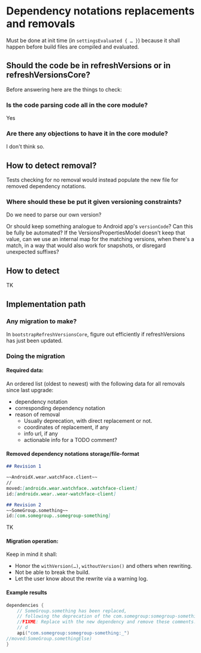 # Dependency notations replacements and removals

Must be done at init time (in `settingsEvaluated { … }`) because it shall happen before build files are compiled and evaluated.

## Should the code be in refreshVersions or in refreshVersionsCore?

Before answering here are the things to check:

### Is the code parsing code all in the core module?

Yes

### Are there any objections to have it in the core module?

I don't think so.

## How to detect removal?

Tests checking for no removal would instead populate the new file for removed dependency notations.

### Where should these be put it given versioning constraints?

Do we need to parse our own version?

Or should keep something analogue to Android app's `versionCode`?
Can this be fully be automated?
If the VersionsPropertiesModel doesn't keep that value, can we use an internal map for the matching versions, when there's a match, in a way that would also work for snapshots, or disregard unexpected suffixes?

## How to detect

TK

## Implementation path

### Any migration to make?

In `bootstrapRefreshVersionsCore`, figure out efficiently if refreshVersions has just been updated.

### Doing the migration

#### Required data:

An ordered list (oldest to newest) with the following data for all removals since last upgrade:
- dependency notation
- corresponding dependency notation
- reason of removal
  - Usually deprecation, with direct replacement or not.
  - coordinates of replacement, if any
  - info url, if any
  - actionable info for a TODO comment?

#### Removed dependency notations storage/file-format

```markdown
## Revision 1

~~AndroidX.wear.watchFace.client~~
//
moved:[androidx.wear.watchface..watchface-client]
id:[androidx.wear..wear-watchface-client]

## Revision 2
~~SomeGroup.something~~
id:[com.somegroup..somegroup-something]
```

TK

#### Migration operation:

Keep in mind it shall:
- Honor the `withVersion(…)`, `withoutVersion()` and others when rewriting.
- Not be able to break the build.
- Let the user know about the rewrite via a warning log.

#### Example results

```kotlin
dependencies {
    // SomeGroup.something has been replaced,
    // following the deprecation of the com.somegroup:somegroup-something artifact
    //FIXME: Replace with the new dependency and remove these comments.
    // d
    api("com.somegroup:somegroup-something:_")
//moved:SomeGroup.somethingElse)
}
```
